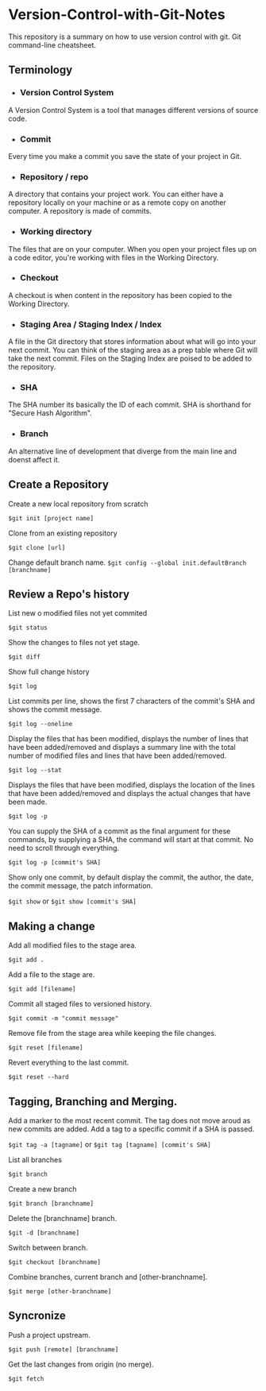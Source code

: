 # Version-Control-with-Git-Notes
This repository is a summary on how to use version control with git. Git command-line cheatsheet.

## Terminology
* ### Version Control System
A Version Control System is a tool that manages different versions of source code.

* ### Commit
Every time you make a commit you save the state of your project in Git.

* ### Repository / repo
A directory that contains your project work. You can either have a repository locally on your machine or as a remote copy on another computer. A repository is made of commits.

* ### Working directory
The files that are on your computer. When you open your project files up on a code editor, you're working with files in the Working Directory.

* ### Checkout
A checkout is when content in the repository has been copied to the Working Directory.

* ### Staging Area / Staging Index / Index
A file in the Git directory that stores information about what will go into your next commit. You can think of the staging area as a prep table where Git will take the next commit. Files on the Staging Index are poised to be added to the repository.

* ### SHA
The SHA number its basically the ID of each commit. SHA is shorthand for "Secure Hash Algorithm".

* ### Branch
An alternative line of development that diverge from the main line and doenst affect it.

## Create a Repository
Create a new local repository from scratch

`$git init [project name]`

Clone from an existing repository

`$git clone [url]`

Change default branch name.
`$git config --global init.defaultBranch [branchname]`

## Review a Repo's history
List new o modified files not yet commited

`$git status`

Show the changes to files not yet stage.

`$git diff`

Show full change history

`$git log`

List commits per line, shows the first 7 characters of the commit's SHA and shows the commit message.

`$git log --oneline`

Display the files that has been modified, displays the number of lines that have been added/removed and displays a summary line with the total number of modified files and lines that have been added/removed.

`$git log --stat`

Displays the files that have been modified, displays the location of the lines that have been added/removed and displays the actual changes that have been made.

`$git log -p`

You can supply the SHA of a commit as the final argument for these commands, by supplying a SHA, the command will start at that commit. No need to scroll through everything.

`$git log -p [commit's SHA]`

Show only one commit, by default display the commit, the author, the date, the commit message, the patch information.

`$git show` or `$git show [commit's SHA]`

## Making a change

Add all modified files to the stage area.

`$git add .`

Add a file to the stage are.

`$git add [filename]`

Commit all staged files to versioned history.

`$git commit -m "commit message"`

Remove file from the stage area while keeping the file changes.

`$git reset [filename]`

Revert everything to the last commit.

`$git reset --hard`

## Tagging, Branching and Merging.

Add a marker to the most recent commit. The tag does not move aroud as new commits are added. Add a tag to a specific commit if a SHA is passed.

`$git tag -a [tagname]` or `$git tag [tagname] [commit's SHA]`

List all branches

`$git branch`

Create a new branch

`$git branch [branchname]`

Delete the [branchname] branch.

`$git -d [branchname]`

Switch between branch.

`$git checkout [branchname]`

Combine branches, current branch and [other-branchname].

`$git merge [other-branchname]`

## Syncronize

Push a project upstream.

`$git push [remote] [branchname]`

Get the last changes from origin (no merge).

`$git fetch`

